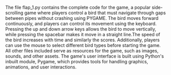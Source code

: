 The file flap_1.py contains the complete code for the game, a popular side-scrolling game where players control a bird that must navigate through gaps between pipes without crashing using PYGAME. The bird moves forward continuously, and players can control its movement using the keyboard. Pressing the up and down arrow keys allows the bird to move vertically, while pressing the spacebar makes it move in a straight line.The speed of the bird increases with time and similarly the scores. Additionally, players can use the mouse to select different bird types before starting the game. All other files included serve as resources for the game, such as images, sounds, and other assets. The game's user interface is built using Python's inbuilt module, Pygame, which provides tools for handling graphics, animations, and user interactions.







